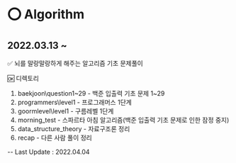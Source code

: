 # ⭕ Algorithm
## 2022.03.13 ~ 

✅ 뇌를 말랑말랑하게 해주는 알고리즘 기초 문제풀이

🆗 디렉토리
1. baekjoon\question1~29 - 백준 입출력 기초 문제 1~29
2. programmers\level1 - 프로그래머스 1단계 
3. goormlevel\level1 - 구름레벨 1단계
4. morning_test - 스파르타 아침 알고리즘(백준 입출력 기초 문제로 인한 잠정 중지)
5. data_structure_theory - 자료구조론 정리
6. recap - 다른 사람 풀이 정리

-- Last Update : 2022.04.04

